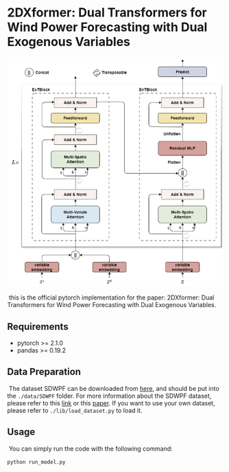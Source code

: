 # 2DXformer: Dual Transformers for Wind Power Forecasting with Dual Exogenous Variables

![arch](arch.png)

​	this is the official pytorch implementation for the paper: 2DXformer: Dual Transformers for Wind Power Forecasting with Dual Exogenous Variables.

## Requirements

- pytorch >= 2.1.0
- pandas >= 0.19.2

## Data Preparation

​	The dataset SDWPF can be downloaded from [here](https://aistudio.baidu.com/competition/detail/152/0/introduction), and should be put into the `./data/SDWPF` folder. For more information about the SDWPF dataset, please refer to this [link](https://www.paddlepaddle.org.cn/support/news?action=detail&id=2950) or this [paper](https://arxiv.org/abs/2208.04360). If you want to use your own dataset, please refer to `./lib/load_dataset.py` to load it.

## Usage

​	You can simply run the code with the following command: 

```
python run_model.py
```